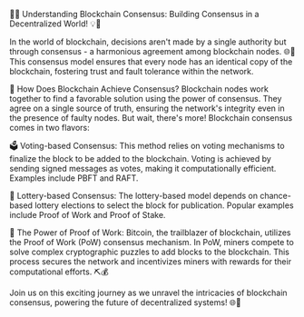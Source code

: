🔗🔐 Understanding Blockchain Consensus: Building Consensus in a Decentralized World! 💡🤝

In the world of blockchain, decisions aren't made by a single authority but through consensus - a harmonious agreement among blockchain nodes. 🌐🤝 This consensus model ensures that every node has an identical copy of the blockchain, fostering trust and fault tolerance within the network.

🔎 How Does Blockchain Achieve Consensus?
Blockchain nodes work together to find a favorable solution using the power of consensus. They agree on a single source of truth, ensuring the network's integrity even in the presence of faulty nodes. But wait, there's more! Blockchain consensus comes in two flavors:

🗳️ Voting-based Consensus:
This method relies on voting mechanisms to finalize the block to be added to the blockchain. Voting is achieved by sending signed messages as votes, making it computationally efficient. Examples include PBFT and RAFT.

🎲 Lottery-based Consensus:
The lottery-based model depends on chance-based lottery elections to select the block for publication. Popular examples include Proof of Work and Proof of Stake.

🚀 The Power of Proof of Work:
Bitcoin, the trailblazer of blockchain, utilizes the Proof of Work (PoW) consensus mechanism. In PoW, miners compete to solve complex cryptographic puzzles to add blocks to the blockchain. This process secures the network and incentivizes miners with rewards for their computational efforts. ⛏️💰

Join us on this exciting journey as we unravel the intricacies of blockchain consensus, powering the future of decentralized systems! 🌐🚀